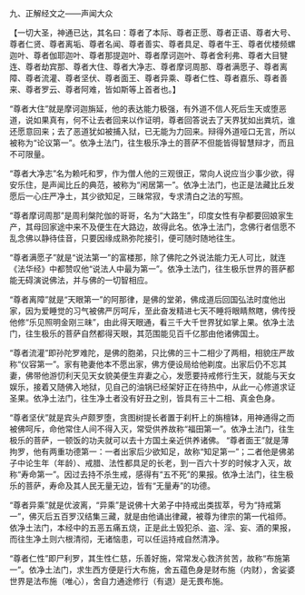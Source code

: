 九、正解经文之——声闻大众

【一切大圣，神通已达，其名曰：尊者了本际、尊者正愿、尊者正语、尊者大号、尊者仁贤、尊者离垢、尊者名闻、尊者善实、尊者具足、尊者牛王、尊者优楼频螺迦叶、尊者伽耶迦叶、尊者那提迦叶、尊者摩诃迦叶、尊者舍利弗、尊者大目犍连、尊者劫宾那、尊者大住、尊者大净志、尊者摩诃周那、尊者满愿子、尊者离障、尊者流灌、尊者坚伏、尊者面王、尊者异乘、尊者仁性、尊者嘉乐、尊者善来、尊者罗云、尊者阿难，皆如斯等上首者也。】

 “尊者大住”就是摩诃迦旃延，他的表达能力极强，有外道不信人死后生天或堕恶道，说如果真有，何不让去者回来以作证明，尊者回答说去了天界犹如出粪坑，谁还愿意回来；去了恶道犹如被捕入狱，已无能为力回来。辩得外道哑口无言，所以被称为“论议第一”。依净土法门，往生极乐净土的菩萨不但能皆得智慧辩才，而且不可限量。

 “尊者大净志”名为赖吒和罗，作为僧人他的三观很正，常向人说应当少事少欲，得安乐住，是声闻比丘的典范，被称为“闲居第一”。依净土法门，也正是法藏比丘发愿后一心庄严净土，其少欲知足，三昧常寂，专求清白之法的写照。

 “尊者摩诃周那”是周利槃陀伽的哥哥，名为“大路生”，印度女性有孕都要回娘家生产，其母回家途中来不及便生在大路边，故得此名。依净土法门，念佛行者信愿不乱念佛以静待佳音，只要因缘成熟弥陀接引，便可随时随地往生。

 “尊者满愿子”就是“说法第一”的富楼那，除了佛陀之外说法能力无人可比，就连《法华经》中都赞叹他“说法人中最为第一”。依净土法门，往生极乐世界的菩萨都能无碍演说佛法，并与佛的一切智相应。

 “尊者离障”就是“天眼第一”的阿那律，是佛的堂弟，佛成道后回国弘法时度他出家，因为爱睡觉的习气被佛严厉呵斥，至此奋发精进七天不睡将眼睛熬瞎，佛传授他修“乐见照明金刚三昧”，由此得天眼通，看三千大千世界犹如掌上果。依净土法门，往生极乐的菩萨自然都得天眼，其范围能见百千亿那由他诸佛国土。

 “尊者流灌”即孙陀罗难陀，是佛的胞弟，只比佛的三十二相少了两相，相貌庄严故称“仪容第一”。家有艳妻他本不愿出家，佛方便设局给他剃度。出家后仍不忘其妻，佛带他游忉利天见天女貌美便生弃妻之心，发愿要持戒修行生天，就能与天女娱乐，接着又随佛入地狱，见自己的油锅已经架好正在待热中，从此一心修道求证圣果。依净土法门，往生净土者没有好丑之别，皆具有三十二相、真金色身。

 “尊者坚伏”就是宾头卢颇罗堕，贪图树提长者置于刹杆上的旃檀钵，用神通得之而被佛呵斥，命他常住人间不得入灭，常受供养故称“福田第一”。依净土法门，往生极乐的菩萨，一顿饭的功夫就可以去十方国土亲近供养诸佛。
 “尊者面王”就是薄拘罗，他有两重功德第一：一者出家后少欲知足，故称“知足第一”；二者他是佛弟子中论生年（年龄）、戒腊、法性都具足的长老，到一百六十岁的时候才入灭，故称“寿命第一”。因过去持不杀生戒，感得有“五不死”的果报。依净土法门，往生极乐的菩萨，寿命及其人民无量无边，皆有“无量寿”的功德。

 “尊者异乘”就是优波离，“异乘”是说佛十大弟子中持戒出类拔萃，号为“持戒第一”，佛灭后五百罗汉结集三藏，就是由他诵出律藏，被尊为律宗的第一代祖师。依净土法门，本经中的五恶五痛五烧，正是此土毁犯杀、盗、淫、妄、酒的果报，而往生净土则六根清彻，无诸恼患，可以任运持戒自然清净。

 “尊者仁性”即尸利罗，其生性仁慈，乐善好施，常常发心救济贫苦，故称“布施第一”。依净土法门，求生西方便是行大布施，舍五蕴色身是财布施（内财），舍娑婆世界是法布施（唯心），舍自力通途修行（有退）是无畏布施。